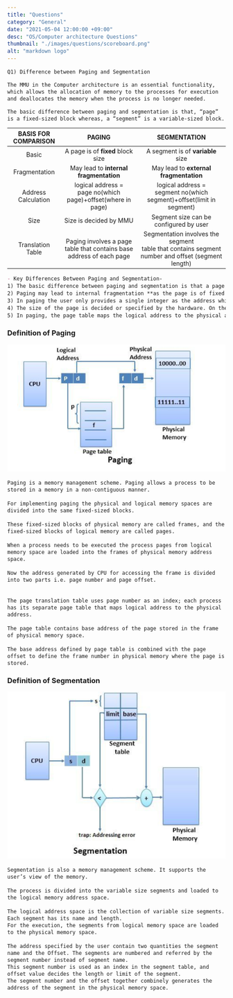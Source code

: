 ```yaml
---
title: "Questions"
category: "General"
date: "2021-05-04 12:00:00 +09:00"
desc: "OS/Computer architecture Questions"
thumbnail: "./images/questions/scoreboard.png"
alt: "markdown logo"
---
```


```
Q1) Difference between Paging and Segmentation
```
```
The MMU in the Computer architecture is an essential functionality, which allows the allocation of memory to the processes for execution and deallocates the memory when the process is no longer needed.
```
```
The basic difference between paging and segmentation is that, “page” is a fixed-sized block whereas, a “segment” is a variable-sized block. 
```







| BASIS FOR COMPARISON | PAGING                                |SEGMENTATION                           |
| :------------------: | :-----------------------------------: | :-----------------------------------: |
| Basic                | A page is of **fixed** block size     | A segment is of **variable** size     |
| Fragmentation        | May lead to **internal fragmentation**| May lead to **external fragmentation**|
| Address Calculation  | logical address =<br/>page no(which page)+offset(where in page)| logical address =</br>segment no(which segment)+offset(limit in segment)|
| Size                 | Size is decided by MMU                | Segment size can be configured by user|
| Translation Table    | Paging involves a page<br/>table that contains base address of each page| Segmentation involves the segment<br/> table that contains segment number and offset (segment length)|



```md
- Key Differences Between Paging and Segmentation-
1) The basic difference between paging and segmentation is that a page is always of fixed block size whereas, a segment is of variable size.
2) Paging may lead to internal fragmentation **as the page is of fixed block size, but it may happen that the process does not acquire the entire block size which may generate the internal fragment/holes in memory. The segmentation may lead to external fragmentation as the memory may be filled with the variable sized blocks/holes.**
3) In paging the user only provides a single integer as the address which is divided by the hardware into a page number and Offset. On the other hands, in segmentation the user specifies the address in two quantities i.e. segment number and offset.
4) The size of the page is decided or specified by the hardware. On the other hands, the size of the segment is specified by the user.
5) In paging, the page table maps the logical address to the physical address, and it contains base address of each page stored in the frames of physical memory space. However, in segmentation, the segment table maps the logical address to the physical address, and it contains segment number and offset (segment limit).
```

### Definition of Paging

![page translation](./images/questions/page.PNG)


```
Paging is a memory management scheme. Paging allows a process to be stored in a memory in a non-contiguous manner.

For implementing paging the physical and logical memory spaces are divided into the same fixed-sized blocks. 

These fixed-sized blocks of physical memory are called frames, and the fixed-sized blocks of logical memory are called pages.

When a process needs to be executed the process pages from logical memory space are loaded into the frames of physical memory address space. 

Now the address generated by CPU for accessing the frame is divided into two parts i.e. page number and page offset.


The page translation table uses page number as an index; each process has its separate page table that maps logical address to the physical address. 

The page table contains base address of the page stored in the frame of physical memory space. 

The base address defined by page table is combined with the page offset to define the frame number in physical memory where the page is stored.
```

### Definition of Segmentation

![segment translation](./images/questions/segment.PNG)



```
Segmentation is also a memory management scheme. It supports the user’s view of the memory. 

The process is divided into the variable size segments and loaded to the logical memory address space.

The logical address space is the collection of variable size segments. 
Each segment has its name and length. 
For the execution, the segments from logical memory space are loaded to the physical memory space.

The address specified by the user contain two quantities the segment name and the Offset. The segments are numbered and referred by the segment number instead of segment name. 
This segment number is used as an index in the segment table, and offset value decides the length or limit of the segment. 
The segment number and the offset together combinely generates the address of the segment in the physical memory space.

```


